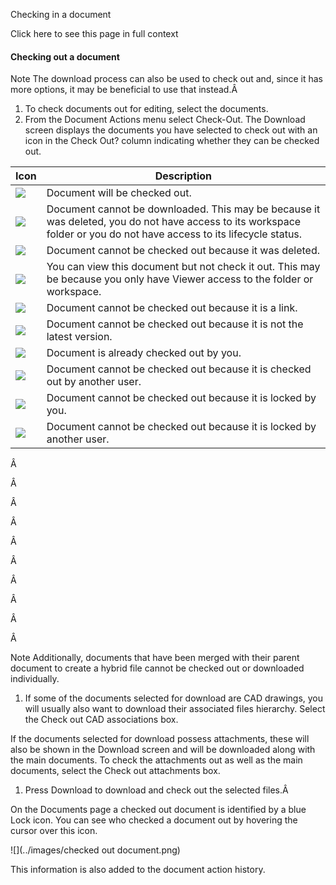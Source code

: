 Checking in a document

Click here to see this page in full context

####  Checking out a document

Note  The download process can also be used to check out and, since it has
more options, it may be beneficial to use that instead.Â

  1. To check documents out for editing, select the documents. 
  2. From the Document Actions menu select Check-Out. The Download screen displays the documents you have selected to check out with an icon in the Check Out? column indicating whether they can be checked out.   

Icon  |  Description   
---|---  
![](../images/download_checkout.png) |  Document will be checked out.   
![](../images/download_warning.png) |  Document cannot be downloaded. This may be because it was deleted, you do not have access to its workspace folder or you do not have access to its lifecycle status.   
![](../images/download_soft_deleted.png) |  Document cannot be checked out because it was deleted.   
![](../images/download_read_only.png) |  You can view this document but not check it out. This may be because you only have Viewer access to the folder or workspace.   
![](../images/Is-link.gif) |  Document cannot be checked out because it is a link.   
![](../images/download_not_latest_version.png) |  Document cannot be checked out because it is not the latest version.   
![](../images/download_checked_out_me.png) |  Document is already checked out by you.   
![](../images/download_checked_out_other.png) |  Document cannot be checked out because it is checked out by another user.   
![](../images/download_doc_locked_me.png) |  Document cannot be checked out because it is locked by you.   
![](../images/download_doc_locked_other.png) |  Document cannot be checked out because it is locked by another user.   
  
Â

Â

Â

Â

Â

Â

Â

Â

Â

Â

Note  Additionally, documents that have been merged with their parent document
to create a hybrid file cannot be checked out or downloaded individually.

  1. If some of the documents selected for download are CAD drawings, you will usually also want to download their associated files hierarchy. Select the Check out CAD associations box. 

If the documents selected for download possess attachments, these will also be
shown in the Download screen and will be downloaded along with the main
documents. To check the attachments out as well as the main documents, select
the Check out attachments box.

  1. Press Download to download and check out the selected files.Â 

On the Documents page a checked out document is identified by a blue Lock
icon. You can see who checked a document out by hovering the cursor over this
icon.

![](../images/checked out document.png)

This information is also added to the document action history.

